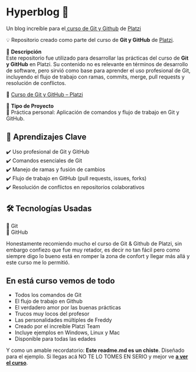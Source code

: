 # Hyperblog 💚
Un blog increíble para el[ curso de Git y Github](https://platzi.com/cursos/git-github/ " curso de Git y Github") de [Platzi](https://platzi.com/ "Platzi")

💡 Repositorio creado como parte del curso de **Git y GitHub** de [Platzi](https://platzi.com/cursos/git-github/).  

📢 **Descripción**  
Este repositorio fue utilizado para desarrollar las prácticas del curso de **Git y GitHub** en Platzi. Su contenido no es relevante en términos de desarrollo de software, pero sirvió como base para aprender el uso profesional de Git, incluyendo el flujo de trabajo con ramas, commits, merge, pull requests y resolución de conflictos.  

🔗 [Curso de Git y GitHub – Platzi](https://platzi.com/cursos/git-github/)  

📖 **Tipo de Proyecto**  
🔹 Práctica personal: Aplicación de comandos y flujo de trabajo en Git y GitHub.  

## 🌟 **Aprendizajes Clave**  
✔️ Uso profesional de Git y GitHub  
✔️ Comandos esenciales de Git  
✔️ Manejo de ramas y fusión de cambios  
✔️ Flujo de trabajo en GitHub (pull requests, issues, forks)  
✔️ Resolución de conflictos en repositorios colaborativos  

## 🛠️ **Tecnologías Usadas**  
🔹 Git  
🔹 GitHub  

Honestamente recomiendo mucho el curso de Git & Github de Platzi, sin embargo confiezo que fue muy retador, es decir no tan fácil pero como siempre digo lo bueno está en romper la zona de confort y llegar más allá y este curso me lo permitió.

## En está curso vemos de todo
* Todos los comandos de Git
* El flujo de trabajo en Github
* El verdadero amor por las buenas prácticas
* Trucos muy locos del profesor
* Las personalidades múltiples de Freddy
* Creado por el increíble Platzi Team
* Incluye ejemplos en Windows, Linux y Mac
* Disponible para todas las edades

Y como un amable recordatorio: **Este readme.md es un chiste**.  Diseñado para el ejemplo. Si llegas acá NO TE LO TOMES EN SERIO y mejor ve [**a ver el curso**](https://platzi.com/cursos/git-github/ "a ver el curso").


